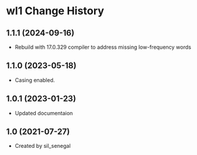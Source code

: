 wl1 Change History
====================

1.1.1 (2024-09-16)
----------------
* Rebuild with 17.0.329 compiler to address missing low-frequency words

1.1.0 (2023-05-18)
----------------
* Casing enabled.

1.0.1 (2023-01-23)
----------------
* Updated documentaion

1.0 (2021-07-27)
----------------
* Created by sil_senegal
